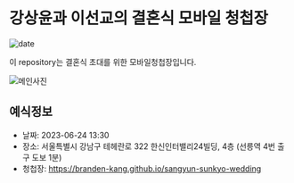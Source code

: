 # 강상윤과 이선교의 결혼식 모바일 청첩장
![date](https://img.shields.io/date/1642253400.svg?style=for-the-badge)

이 repository는 결혼식 초대를 위한 모바일청첩장입니다. 

![메인사진](https://github.com/sangyun-sunkyo-wedding/blob/master/docs/images/main-background.jpg)

## 예식정보

* 날짜: 2023-06-24 13:30
* 장소: 서울특별시 강남구 테헤란로 322 한신인터밸리24빌딩, 4층 (선릉역 4번 출구 도보 1분)
* 청첩장: https://branden-kang.github.io/sangyun-sunkyo-wedding
